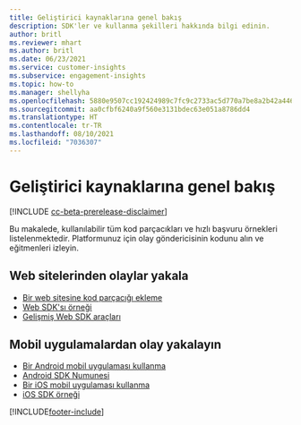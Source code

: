 ```yaml
---
title: Geliştirici kaynaklarına genel bakış
description: SDK'ler ve kullanma şekilleri hakkında bilgi edinin.
author: britl
ms.reviewer: mhart
ms.author: britl
ms.date: 06/23/2021
ms.service: customer-insights
ms.subservice: engagement-insights
ms.topic: how-to
ms.manager: shellyha
ms.openlocfilehash: 5880e9507cc192424989c7fc9c2733ac5d770a7be8a2b42a446ffd8681fa7612
ms.sourcegitcommit: aa0cfbf6240a9f560e3131bdec63e051a8786dd4
ms.translationtype: HT
ms.contentlocale: tr-TR
ms.lasthandoff: 08/10/2021
ms.locfileid: "7036307"
---
```

# <a name="developer-resources-overview"></a>Geliştirici kaynaklarına genel bakış

[!INCLUDE [cc-beta-prerelease-disclaimer](includes/cc-beta-prerelease-disclaimer.md)]

Bu makalede, kullanılabilir tüm kod parçacıkları ve hızlı başvuru örnekleri listelenmektedir. Platformunuz için olay göndericisinin kodunu alın ve eğitmenleri izleyin. 

## <a name="capture-events-from-websites"></a>Web sitelerinden olaylar yakala

- [Bir web sitesine kod parçacığı ekleme](instrument-website.md)
- [Web SDK'sı örneği](websdk-sample.md)
- [Gelişmiş Web SDK araçları](advanced-SDK-implementation.md)

## <a name="capture-events-from-mobile-apps"></a>Mobil uygulamalardan olay yakalayın

- [Bir Android mobil uygulaması kullanma](get-started-android.md)
- [Android SDK Numunesi](androidsdk-sample.md)
- [Bir iOS mobil uygulaması kullanma](get-started-ios.md)
- [iOS SDK örneği](iossdk-sample.md)

[!INCLUDE[footer-include](../includes/footer-banner.md)]
